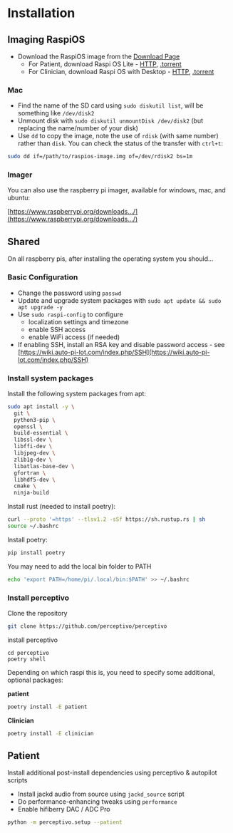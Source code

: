 # Installation

## Imaging RaspiOS

* Download the RaspiOS image from the [Download Page](https://www.raspberrypi.com/software/operating-systems/)
  * For Patient, download Raspi OS Lite - [HTTP](https://downloads.raspberrypi.org/raspios_lite_armhf/images/raspios_lite_armhf-2021-11-08/2021-10-30-raspios-bullseye-armhf-lite.zip), [.torrent](https://downloads.raspberrypi.org/raspios_lite_armhf/images/raspios_lite_armhf-2021-11-08/2021-10-30-raspios-bullseye-armhf-lite.zip.torrent)
  * For Clinician, download Raspi OS with Desktop - [HTTP](https://downloads.raspberrypi.org/raspios_armhf/images/raspios_armhf-2021-11-08/2021-10-30-raspios-bullseye-armhf.zip), [.torrent](https://downloads.raspberrypi.org/raspios_armhf/images/raspios_armhf-2021-11-08/2021-10-30-raspios-bullseye-armhf.zip.torrent)

### Mac

* Find the name of the SD card using `sudo diskutil list`, will be something like `/dev/disk2`
* Unmount disk with `sudo diskutil unmountDisk /dev/disk2` (but replacing the name/number of your disk)
* Use `dd` to copy the image, note the use of `rdisk` (with same number) rather than `disk`. You can check the status of the transfer with `ctrl+t`:
```bash
sudo dd if=/path/to/raspios-image.img of=/dev/rdisk2 bs=1m
```

### Imager

You can also use the raspberry pi imager, available for windows, mac, and ubuntu:

[https://www.raspberrypi.org/downloads.../](https://www.raspberrypi.org/downloads.../)

## Shared

On all raspberry pis, after installing the operating system you should...

### Basic Configuration

* Change the password using `passwd`
* Update and upgrade system packages with `sudo apt update && sudo apt upgrade -y`
* Use `sudo raspi-config` to configure
    * localization settings and timezone
    * enable SSH access
    * enable WiFi access (if needed)
* If enabling SSH, install an RSA key and disable password access - see [https://wiki.auto-pi-lot.com/index.php/SSH](https://wiki.auto-pi-lot.com/index.php/SSH)

### Install system packages

Install the following system packages from apt:

```bash
sudo apt install -y \
  git \
  python3-pip \
  openssl \
  build-essential \
  libssl-dev \
  libffi-dev \
  libjpeg-dev \
  zlib1g-dev \
  libatlas-base-dev \
  gfortran \
  libhdf5-dev \
  cmake \
  ninja-build
```

Install rust (needed to install poetry):
```bash
curl --proto '=https' --tlsv1.2 -sSf https://sh.rustup.rs | sh
source ~/.bashrc
```

Install poetry:
```bash
pip install poetry
```

You may need to add the local bin folder to PATH
```bash
echo 'export PATH=/home/pi/.local/bin:$PATH' >> ~/.bashrc
```

### Install perceptivo

Clone the repository
```bash
git clone https://github.com/perceptivo/perceptivo
```

install perceptivo
```
cd perceptivo
poetry shell
```

Depending on which raspi this is, you need to specify some additional, optional packages:

**patient**

```bash
poetry install -E patient
```

**Clinician**

```bash
poetry install -E clinician
```

## Patient

Install additional post-install dependencies using perceptivo & autopilot scripts

* Install jackd audio from source using `jackd_source` script
* Do performance-enhancing tweaks using `performance`
* Enable hifiberry DAC / ADC Pro 

```bash
python -m perceptivo.setup --patient
```
